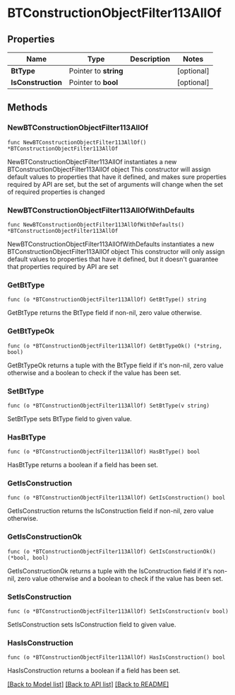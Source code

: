 # BTConstructionObjectFilter113AllOf

## Properties

Name | Type | Description | Notes
------------ | ------------- | ------------- | -------------
**BtType** | Pointer to **string** |  | [optional] 
**IsConstruction** | Pointer to **bool** |  | [optional] 

## Methods

### NewBTConstructionObjectFilter113AllOf

`func NewBTConstructionObjectFilter113AllOf() *BTConstructionObjectFilter113AllOf`

NewBTConstructionObjectFilter113AllOf instantiates a new BTConstructionObjectFilter113AllOf object
This constructor will assign default values to properties that have it defined,
and makes sure properties required by API are set, but the set of arguments
will change when the set of required properties is changed

### NewBTConstructionObjectFilter113AllOfWithDefaults

`func NewBTConstructionObjectFilter113AllOfWithDefaults() *BTConstructionObjectFilter113AllOf`

NewBTConstructionObjectFilter113AllOfWithDefaults instantiates a new BTConstructionObjectFilter113AllOf object
This constructor will only assign default values to properties that have it defined,
but it doesn't guarantee that properties required by API are set

### GetBtType

`func (o *BTConstructionObjectFilter113AllOf) GetBtType() string`

GetBtType returns the BtType field if non-nil, zero value otherwise.

### GetBtTypeOk

`func (o *BTConstructionObjectFilter113AllOf) GetBtTypeOk() (*string, bool)`

GetBtTypeOk returns a tuple with the BtType field if it's non-nil, zero value otherwise
and a boolean to check if the value has been set.

### SetBtType

`func (o *BTConstructionObjectFilter113AllOf) SetBtType(v string)`

SetBtType sets BtType field to given value.

### HasBtType

`func (o *BTConstructionObjectFilter113AllOf) HasBtType() bool`

HasBtType returns a boolean if a field has been set.

### GetIsConstruction

`func (o *BTConstructionObjectFilter113AllOf) GetIsConstruction() bool`

GetIsConstruction returns the IsConstruction field if non-nil, zero value otherwise.

### GetIsConstructionOk

`func (o *BTConstructionObjectFilter113AllOf) GetIsConstructionOk() (*bool, bool)`

GetIsConstructionOk returns a tuple with the IsConstruction field if it's non-nil, zero value otherwise
and a boolean to check if the value has been set.

### SetIsConstruction

`func (o *BTConstructionObjectFilter113AllOf) SetIsConstruction(v bool)`

SetIsConstruction sets IsConstruction field to given value.

### HasIsConstruction

`func (o *BTConstructionObjectFilter113AllOf) HasIsConstruction() bool`

HasIsConstruction returns a boolean if a field has been set.


[[Back to Model list]](../README.md#documentation-for-models) [[Back to API list]](../README.md#documentation-for-api-endpoints) [[Back to README]](../README.md)


